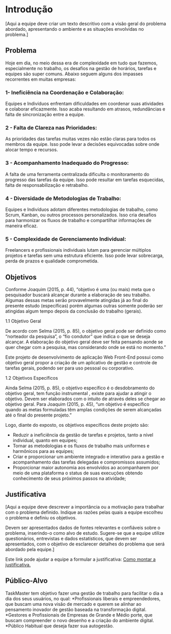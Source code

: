 # Introdução

[Aqui a equipe deve criar um texto descritivo com a visão geral do problema abordado, apresentando o ambiente e as situações envolvidas no problema.]

## Problema

Hoje em dia, no meio dessa era de complexidade em tudo que fazemos, especialmente no trabalho, os desafios na gestão de horários, tarefas e equipes são super comuns. Abaixo seguem alguns dos impasses recorrentes em muitas empresas:

### 1- Ineficiência na Coordenação e Colaboração:
Equipes e Indivíduos enfrentam dificuldades em coordenar suas atividades e colaborar eficazmente.
Isso acaba resultando em atrasos, redundâncias e falta de sincronização entre a equipe.

### 2 - Falta de Clareza nas Prioridades:
As prioridades das tarefas muitas vezes não estão claras para todos os membros da equipe.
Isso pode levar a decisões equivocadas sobre onde alocar tempo e recursos.

### 3 - Acompanhamento Inadequado do Progresso:
A falta de uma ferramenta centralizada dificulta  o monitoramento do progresso das tarefas da equipe.
Isso pode resultar em tarefas esquecidas, falta de responsabilização e retrabalho.

### 4 - Diversidade de Metodologias de Trabalho:
Equipes e Indivíduos adotam diferentes metodologias de trabalho, como Scrum, Kanban, ou outros processos personalizados.
Isso cria desafios para harmonizar os fluxos de trabalho e compartilhar informações de maneira eficaz.

### 5 - Complexidade de Gerenciamento Individual:
Freelancers e profissionais individuais lutam para gerenciar múltiplos projetos e tarefas sem uma estrutura eficiente.
Isso pode levar sobrecarga, perda de prazos e qualidade comprometida.

## Objetivos

Conforme Joaquim (2015, p. 44), “objetivo é uma (ou mais) meta  que o pesquisador buscará alcançar durante a elaboração de seu trabalho. Algumas dessas metas serão provavelmente atingidas já ao final do presente estudo (específicas) porém algumas outras somente poderão ser atingidas algum tempo depois da conclusão do trabalho (gerais).

1.1 Objetivo Geral

De acordo com Selma (2015, p. 85), o objetivo geral pode ser definido como “norteador da pesquisa”, o “fio condutor” que indica o que se deseja alcançar.  A elaboração do objetivo geral deve ser feita pensando aonde se quer chegar com a pesquisa, mas considerando onde se está no momento.” 

Este projeto de desenvolvimento de aplicação Web Front-End possui como objetivo geral propor a criação de um aplicativo de gestão e controle de tarefas gerais, podendo ser 
para uso pessoal ou corporativo.

1.2 Objetivos Específicos

Ainda Selma (2015, p. 85), o objetivo específico é o desdobramento do objetivo geral, tem função instrumental , existe para ajudar a atingir o objetivo. Devem ser elaborados com o intuito de através deles se chegar ao objetivo geral. 
Para Joaquim (2015, p. 45), “um objetivo é específico quando as metas formuladas têm amplas condições de serem alcançadas até o final do presente projeto.”

Logo, diante do exposto, os objetivos específicos deste projeto são: 
- Reduzir a ineficiência da gestão de tarefas e projetos, tanto a nível individual, quanto em equipes;
- Tornar as metodologias e os fluxos de trabalho mais uniformes e harmônicos para as equipes; 
- Criar e proporcionar um ambiente integrado e interativo para a gestão e acompanhamento das tarefas delegadas e compromissos assumidos;
- Proporcionar maior autonomia aos envolvidos ao acompanharem por meio de uma plataforma o status de suas execuções  obtendo conhecimento de seus próximos passos na atividade;

## Justificativa

[Aqui a equipe deve descrever a importância ou a motivação para trabalhar com o problema definido. Indique as razões pelas quais a equipe escolheu o problema e definiu os objetivos.

Devem ser apresentados dados de fontes relevantes e confiáveis sobre o problema, inserindo-o como alvo de estudo. Sugere-se que a equipe utilize questionários, entrevistas e dados estatísticos, que devem ser apresentados, com o objetivo de esclarecer detalhes do problema que será abordado pela equipe.]

Este link pode ajudar a equipe a formular a justificativa: [Como montar a justificativa.](https://guiadamonografia.com.br/como-montar-justificativa-do-tcc/)

## Público-Alvo

TaskMaster tem objetivo fazer uma gestão de trabalho para facilitar o dia a dia dos seus usuários, no qual:
	*Profissionais liberais e empreendedores, que buscam uma nova visão de mercado e querem se alinhar ao pensamento inovador de gestão baseada na transformação digital.
	*Gestores e Profissionais de Empresas de Grande e Médio porte, que buscam compreender o novo desenho e a criação do ambiente digital.
	*Público Habitual que deseja fazer sua autogestão.


